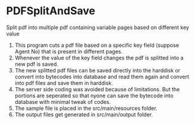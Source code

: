 # PDFSplitAndSave
Split pdf into multiple pdf containing variable pages based on different key value

1. This program cuts a pdf file based on a specific key field (suppose Agent No) that is present in different pages.
2. Whenever the value of the key field changes the pdf is splitted into a new pdf is saved.
3. The new splitted pdf files can be saved directly into the harddisk or convert into bytecodes into database and read them again and
   convert into pdf files and save them in harddisk.
4. The server side coding was avoided because of limitations. But the portions are seperated so that nyone can save the bytecode into database
   with minimal tweak of codes.
5. The sample file is placed in the src/main/resources folder.
6. The output files get generated in src/main/output folder.
